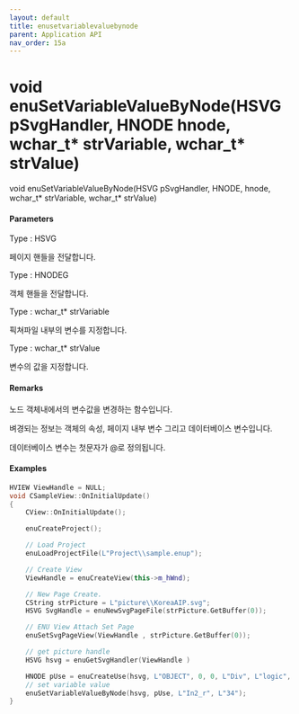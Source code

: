 ```yaml
---
layout: default
title: enusetvariablevaluebynode
parent: Application API
nav_order: 15a
---
```

# void enuSetVariableValueByNode\(HSVG pSvgHandler, HNODE hnode, wchar\_t\* strVariable, wchar\_t\* strValue\)

void enuSetVariableValueByNode\(HSVG pSvgHandler, HNODE, hnode, wchar\_t\* strVariable, wchar\_t\* strValue\)

#### Parameters

Type : HSVG

페이지 핸들을 전달합니다.

Type : HNODEG

객체 핸들을 전달합니다.

Type : wchar\_t\* strVariable

픽쳐파일 내부의 변수를 지정합니다.

Type : wchar\_t\* strValue

변수의 값을 지정합니다.

#### Remarks

노드 객체내에서의 변수값을 변경하는 함수입니다. 

벼경되는 정보는 객체의 속성, 페이지 내부 변수 그리고 데이터베이스 변수입니다. 

데이터베이스 변수는 첫문자가 @로 정의됩니다.

#### Examples

```cpp
HVIEW ViewHandle = NULL; 
void CSampleView::OnInitialUpdate() 
{ 
    CView::OnInitialUpdate(); 

    enuCreateProject(); 

    // Load Project
    enuLoadProjectFile(L"Project\\sample.enup"); 

    // Create View
    ViewHandle = enuCreateView(this->m_hWnd); 

    // New Page Create. 
    CString strPicture = L"picture\\KoreaAIP.svg"; 
    HSVG SvgHandle = enuNewSvgPageFile(strPicture.GetBuffer(0)); 

    // ENU View Attach Set Page 
    enuSetSvgPageView(ViewHandle , strPicture.GetBuffer(0)); 

    // get picture handle
    HSVG hsvg = enuGetSvgHandler(ViewHandle )

    HNODE pUse = enuCreateUse(hsvg, L"OBJECT", 0, 0, L"Div", L"logic", 0, 0);		
    // set variable value
    enuSetVariableValueByNode(hsvg, pUse, L"In2_r", L"34");
}
```



